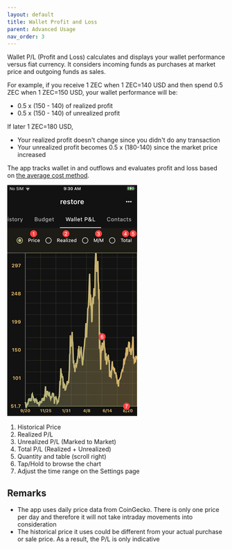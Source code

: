 ```yaml
---
layout: default
title: Wallet Profit and Loss
parent: Advanced Usage
nav_order: 3
---
```


Wallet P/L (Profit and Loss) calculates and displays your wallet
performance versus fiat currency. It considers incoming funds
as purchases at market price and outgoing funds as sales.

For example, if you receive 1 ZEC when 1 ZEC=140 USD and then
spend 0.5 ZEC when 1 ZEC=150 USD, your wallet performance will be:

- 0.5 x (150 - 140) of realized profit
- 0.5 x (150 - 140) of unrealized profit

If later 1 ZEC=180 USD,

- Your realized profit doesn't change since you didn't do any transaction
- Your unrealized profit becomes 0.5 x (180-140) since the market price
increased

The app tracks wallet in and outflows and evaluates profit and loss
based on [the average cost method](https://en.wikipedia.org/wiki/Average_cost_method).

![PnL](img/IMG_0068.PNG)

1. Historical Price
2. Realized P/L 
3. Unrealized P/L (Marked to Market)
4. Total P/L (Realized + Unrealized)
5. Quantity and table (scroll right)
6. Tap/Hold to browse the chart
7. Adjust the time range on the Settings page

## Remarks

- The app uses daily price data from CoinGecko. There is only
one price per day and therefore it will not take intraday movements
into consideration
- The historical price it uses could be different from your actual 
purchase or sale price. As a result, the P/L is only indicative
